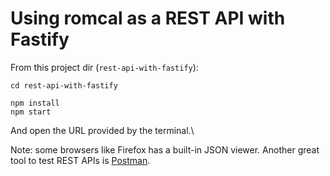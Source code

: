 # Using romcal as a REST API with Fastify

From this project dir (`rest-api-with-fastify`):

```shell
cd rest-api-with-fastify

npm install
npm start
```

And open the URL provided by the terminal.\

Note: some browsers like Firefox has a built-in JSON viewer.
Another great tool to test REST APIs is [Postman](https://www.postman.com/).
